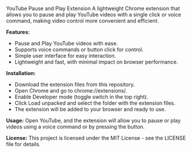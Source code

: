 YouTube Pause and Play Extension
A lightweight Chrome extension that allows you to pause and play YouTube videos with a single click or voice command, making video control more convenient and efficient.

**Features:**
- Pause and Play YouTube videos with ease.
- Supports voice commands or button click for control.
- Simple user interface for easy interaction.
- Lightweight and fast, with minimal impact on browser performance.
  
**Installation:**
- Download the extension files from this repository.
- Open Chrome and go to chrome://extensions/.
- Enable Developer mode (toggle switch in the top right).
- Click Load unpacked and select the folder with the extension files.
- The extension will be added to your browser and ready to use.

**Usage:**
Open YouTube, and the extension will allow you to pause or play videos using a voice command or by pressing the button.

**License:**
This project is licensed under the MIT License - see the LICENSE file for details.
